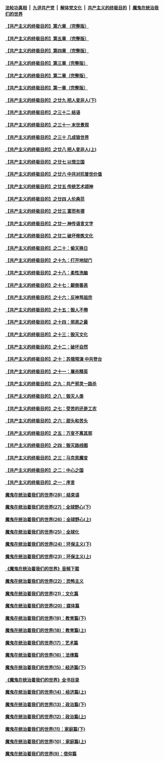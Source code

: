 ####  [法轮功真相](../../../../basic/blob/master/README.md?t=09141252) &nbsp;|&nbsp; [九评共产党](../../../../9ping.md/blob/master/README.md?t=09141252) &nbsp;|&nbsp; [解体党文化](../../../../jtdwh.md/blob/master/README.md?t=09141252)  &nbsp;|&nbsp; [共产主义的终极目的](../../../../gczydzjmd.md/blob/master/README.md?t=09141252) &nbsp;|&nbsp; [魔鬼在统治我们的世界](../../../../mgztzwmdsj.md/blob/master/README.md?t=09141252) 

#### [【共产主义的终极目的】第六章 （完整版）](../pages/nsc422/n11428913.md?t=09141252) 

#### [【共产主义的终极目的】第五章 （完整版）](../pages/nsc422/n11428912.md?t=09141252) 

#### [【共产主义的终极目的】第四章 （完整版）](../pages/nsc422/n11428907.md?t=09141252) 

#### [【共产主义的终极目的】第三章（完整版）](../pages/nsc422/n11428848.md?t=09141252) 

#### [【共产主义的终极目的】第二章（完整版）](../pages/nsc422/n11428831.md?t=09141252) 

#### [【共产主义的终极目的】第一章（完整版）](../pages/nsc422/n11417651.md?t=09141252) 

#### [【共产主义的终极目的】之廿九 把人变非人(下)](../pages/nsc422/n11344140.md?t=09141252) 

#### [【共产主义的终极目的】之三十二 结语](../pages/nsc422/n11360535.md?t=09141252) 

#### [【共产主义的终极目的】之三十一 末世景观](../pages/nsc422/n11351129.md?t=09141252) 

#### [【共产主义的终极目的】之三十 几成狼世界](../pages/nsc422/n11348280.md?t=09141252) 

#### [【共产主义的终极目的】之廿八 把人变非人(上)](../pages/nsc422/n11340492.md?t=09141252) 

#### [【共产主义的终极目的】之廿七 以恨立国](../pages/nsc422/n11336944.md?t=09141252) 

#### [【共产主义的终极目的】之廿六 中共对抗普世价值](../pages/nsc422/n11324785.md?t=09141252) 

#### [【共产主义的终极目的】之廿五 传统艺术颂神](../pages/nsc422/n11296396.md?t=09141252) 

#### [【共产主义的终极目的】之廿四 人伦典范](../pages/nsc422/n11296397.md?t=09141252) 

#### [【共产主义的终极目的】之廿三 富而有德](../pages/nsc422/n11283598.md?t=09141252) 

#### [【共产主义的终极目的】之廿一 神传语言文字](../pages/nsc422/n11263265.md?t=09141252) 

#### [【共产主义的终极目的】之廿二 破坏修炼文化](../pages/nsc422/n11245728.md?t=09141252) 

#### [【共产主义的终极目的】之二十：偷天换日](../pages/nsc422/n11238846.md?t=09141252) 

#### [【共产主义的终极目的】之十九：打开地狱门](../pages/nsc422/n11206376.md?t=09141252) 

#### [【共产主义的终极目的】之十八：柔性洗脑](../pages/nsc422/n11199994.md?t=09141252) 

#### [【共产主义的终极目的】之十七：颠倒善恶](../pages/nsc422/n11179782.md?t=09141252) 

#### [【共产主义的终极目的】之十六：反神骂祖宗](../pages/nsc422/n11166798.md?t=09141252) 

#### [【共产主义的终极目的】之十五：毁人不倦](../pages/nsc422/n11166792.md?t=09141252) 

#### [【共产主义的终极目的】之十四：邪恶之最](../pages/nsc422/n11150249.md?t=09141252) 

#### [【共产主义的终极目的】之十三：毁灭文化](../pages/nsc422/n11135227.md?t=09141252) 

#### [【共产主义的终极目的】之十二：破坏自然](../pages/nsc422/n11135214.md?t=09141252) 

#### [【共产主义的终极目的】之十：苏俄预演 中共登台](../pages/nsc422/n11118424.md?t=09141252) 

#### [【共产主义的终极目的】之十一：屠杀精英](../pages/nsc422/n11118442.md?t=09141252) 

#### [【共产主义的终极目的】之九：共产邪灵一路杀](../pages/nsc422/n11114139.md?t=09141252) 

#### [【共产主义的终极目的】之八：毁灭人类](../pages/nsc422/n11108503.md?t=09141252) 

#### [【共产主义的终极目的】之七：受苦的还是工农](../pages/nsc422/n11101809.md?t=09141252) 

#### [【共产主义的终极目的】之六：甜头和苦头](../pages/nsc422/n11096971.md?t=09141252) 

#### [【共产主义的终极目的】之五：万变不离其邪](../pages/nsc422/n11091285.md?t=09141252) 

#### [【共产主义的终极目的】之四：毁灭路线图](../pages/nsc422/n11086284.md?t=09141252) 

#### [【共产主义的终极目的】之三：马克思魔变](../pages/nsc422/n11061941.md?t=09141252) 

#### [【共产主义的终极目的】之二：中心之国](../pages/nsc422/n11047728.md?t=09141252) 

#### [【共产主义的终极目的】之一：序言](../pages/nsc422/n11086077.md?t=09141252) 

#### [魔鬼在统治着我们的世界(28)：结束语](../pages/nsc422/n10936246.md?t=09141252) 

#### [魔鬼在统治着我们的世界(27)：全球野心(下)](../pages/nsc422/n10928319.md?t=09141252) 

#### [魔鬼在统治着我们的世界(26)：全球野心(上)](../pages/nsc422/n10900318.md?t=09141252) 

#### [魔鬼在统治着我们的世界(25)：全球化](../pages/nsc422/n10788205.md?t=09141252) 

#### [魔鬼在统治着我们的世界(24)：环保主义(下)](../pages/nsc422/n10695307.md?t=09141252) 

#### [魔鬼在统治着我们的世界(23)：环保主义(上)](../pages/nsc422/n10688613.md?t=09141252) 

#### [《魔鬼在统治着我们的世界》音频下载](../pages/nsc422/n10635553.md?t=09141252) 

#### [魔鬼在统治着我们的世界(22)：恐怖主义](../pages/nsc422/n10614727.md?t=09141252) 

#### [魔鬼在统治着我们的世界(21)：文化篇](../pages/nsc422/n10597706.md?t=09141252) 

#### [魔鬼在统治着我们的世界(20)：媒体篇](../pages/nsc422/n10586579.md?t=09141252) 

#### [魔鬼在统治着我们的世界(19)：教育篇(下)](../pages/nsc422/n10564808.md?t=09141252) 

#### [魔鬼在统治着我们的世界(18)：教育篇(上)](../pages/nsc422/n10526970.md?t=09141252) 

#### [魔鬼在统治着我们的世界(17)：艺术篇](../pages/nsc422/n10499093.md?t=09141252) 

#### [魔鬼在统治着我们的世界(16)：法律篇](../pages/nsc422/n10485969.md?t=09141252) 

#### [魔鬼在统治着我们的世界(15)：经济篇(下)](../pages/nsc422/n10469975.md?t=09141252) 

#### [《魔鬼在统治着我们的世界》全书目录](../pages/nsc422/n10464261.md?t=09141252) 

#### [魔鬼在统治着我们的世界(14)：经济篇(上)](../pages/nsc422/n10457370.md?t=09141252) 

#### [魔鬼在统治着我们的世界(13)：政治篇(下)](../pages/nsc422/n10448270.md?t=09141252) 

#### [魔鬼在统治着我们的世界(12)：政治篇(上)](../pages/nsc422/n10444576.md?t=09141252) 

#### [魔鬼在统治着我们的世界(11)：家庭篇(下)](../pages/nsc422/n10440961.md?t=09141252) 

#### [魔鬼在统治着我们的世界(10)：家庭篇(上)](../pages/nsc422/n10435448.md?t=09141252) 

#### [魔鬼在统治着我们的世界(9)：信仰篇](../pages/nsc422/n10432159.md?t=09141252) 

